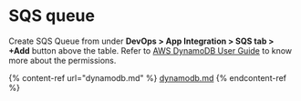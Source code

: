 # SQS queue

Create SQS Queue from under **DevOps > App Integration > SQS tab > +Add** button above the table. Refer to [AWS DynamoDB User Guide](dynamodb.md) to know more about the permissions.

{% content-ref url="dynamodb.md" %}
[dynamodb.md](dynamodb.md)
{% endcontent-ref %}
